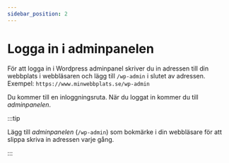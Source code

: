 ```yaml
---
sidebar_position: 2
---
```


# Logga in i adminpanelen

För att logga in i Wordpress adminpanel skriver du in adressen till din
webbplats i webbläsaren och lägg till `/wp-admin` i slutet av adressen. Exempel:
`https://www.minwebbplats.se/wp-admin`

Du kommer till en inloggningsruta. När du loggat in kommer du till
_adminpanelen_.

:::tip

Lägg till _adminpanelen_ (`/wp-admin`) som bokmärke i din webbläsare för att
slippa skriva in adressen varje gång.

:::
